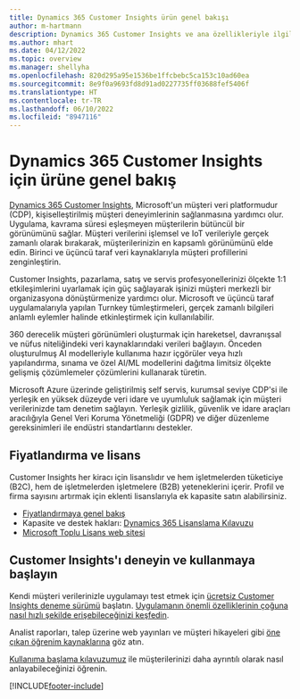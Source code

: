 ```yaml
---
title: Dynamics 365 Customer Insights ürün genel bakışı
author: m-hartmann
description: Dynamics 365 Customer Insights ve ana özellikleriyle ilgili bir genel bakış edinin.
ms.author: mhart
ms.date: 04/12/2022
ms.topic: overview
ms.manager: shellyha
ms.openlocfilehash: 820d295a95e1536be1ffcbebc5ca153c10ad60ea
ms.sourcegitcommit: 8e9f0a9693fd8d91ad0227735ff03688fef5406f
ms.translationtype: HT
ms.contentlocale: tr-TR
ms.lasthandoff: 06/10/2022
ms.locfileid: "8947116"
---
```

# <a name="product-overview-for-dynamics-365-customer-insights"></a>Dynamics 365 Customer Insights için ürüne genel bakış

[Dynamics 365 Customer Insights](https://dynamics.microsoft.com/ai/customer-insights/), Microsoft'un müşteri veri platformudur (CDP), kişiselleştirilmiş müşteri deneyimlerinin sağlanmasına yardımcı olur. Uygulama, kavrama süresi eşleşmeyen müşterilerin bütüncül bir görünümünü sağlar. Müşteri verilerini işlemsel ve IoT verileriyle gerçek zamanlı olarak bırakarak, müşterilerinizin en kapsamlı görünümünü elde edin. Birinci ve üçüncü taraf veri kaynaklarıyla müşteri profillerini zenginleştirin. 

Customer Insights, pazarlama, satış ve servis profesyonellerinizi ölçekte 1:1 etkileşimlerini uyarlamak için güç sağlayarak işinizi müşteri merkezli bir organizasyona dönüştürmenize yardımcı olur. Microsoft ve üçüncü taraf uygulamalarıyla yapılan Turnkey tümleştirmeleri, gerçek zamanlı bilgileri anlamlı eylemler halinde etkinleştirmek için kullanılabilir.

360 derecelik müşteri görünümleri oluşturmak için hareketsel, davranışsal ve nüfus niteliğindeki veri kaynaklarındaki verileri bağlayın. Önceden oluşturulmuş AI modelleriyle kullanıma hazır içgörüler veya hızlı yapılandırma, sınama ve özel AI/ML modellerini dağıtma limitsiz ölçekte gelişmiş çözümlemeler çözümlerini kullanarak türetin.

Microsoft Azure üzerinde geliştirilmiş self servis, kurumsal seviye CDP'si ile yerleşik en yüksek düzeyde veri idare ve uyumluluk sağlamak için müşteri verilerinizde tam denetim sağlayın. Yerleşik gizlilik, güvenlik ve idare araçları aracılığıyla Genel Veri Koruma Yönetmeliği (GDPR) ve diğer düzenleme gereksinimleri ile endüstri standartlarını destekler.

## <a name="pricing-and-licensing"></a>Fiyatlandırma ve lisans
Customer Insights her kiracı için lisanslıdır ve hem işletmelerden tüketiciye (B2C), hem de işletmelerden işletmelere (B2B) yeteneklerini içerir. Profil ve firma sayısını artırmak için eklenti lisanslarıyla ek kapasite satın alabilirsiniz.

- [Fiyatlandırmaya genel bakış](https://dynamics.microsoft.com/ai/customer-insights/pricing/)
- Kapasite ve destek hakları: [Dynamics 365 Lisanslama Kılavuzu](https://go.microsoft.com/fwlink/?LinkId=866544)
- [Microsoft Toplu Lisans web sitesi](https://www.microsoft.com/licensing/how-to-buy/how-to-buy)

## <a name="try-customer-insights-and-get-started"></a>Customer Insights'ı deneyin ve kullanmaya başlayın

Kendi müşteri verilerinizle uygulamayı test etmek için [ücretsiz Customer Insights deneme sürümü](https://signup.microsoft.com/create-account/signup?SKU=036c2481-aa8a-47cd-ab43-324f0c157c2d&ali=1&RU=https:%2F%2Fhome.ci.ai.dynamics.com%2Fstart%2Ftrial&products=036c2481-aa8a-47cd-ab43-324f0c157c2d) başlatın. [Uygulamanın önemli özelliklerinin çoğuna nasıl hızlı şekilde erişebileceğinizi keşfedin](trial-signup.md). 

Analist raporları, talep üzerine web yayınları ve müşteri hikayeleri gibi [öne çıkan öğrenim kaynaklarına](https://dynamics.microsoft.com/ai/customer-insights/resources/) göz atın.

[Kullanıma başlama kılavuzumuz](get-started.md) ile müşterilerinizi daha ayrıntılı olarak nasıl anlayabileceğinizi öğrenin.

[!INCLUDE[footer-include](includes/footer-banner.md)]
